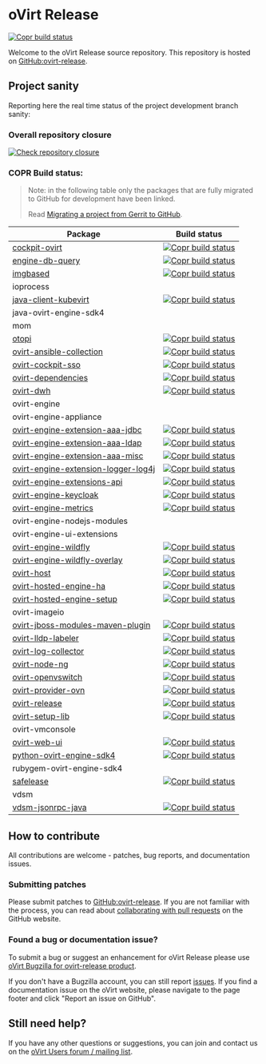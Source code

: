 # oVirt Release
[![Copr build status](https://copr.fedorainfracloud.org/coprs/ovirt/ovirt-master-snapshot/package/ovirt-release/status_image/last_build.png)](https://copr.fedorainfracloud.org/coprs/ovirt/ovirt-master-snapshot/package/ovirt-release/)

Welcome to the oVirt Release source repository. This repository is hosted on [GitHub:ovirt-release](https://github.com/oVirt/ovirt-release).

## Project sanity

Reporting here the real time status of the project development branch sanity:

### Overall repository closure

[![Check repository closure](https://github.com/oVirt/ovirt-release/actions/workflows/repoclosure.yml/badge.svg)](https://github.com/oVirt/ovirt-release/actions/workflows/repoclosure.yml)

### COPR Build status:

> Note: in the following table only the packages that are fully migrated to GitHub for development have been linked.
>
> Read [Migrating a project from Gerrit to GitHub](https://ovirt.org/develop/developer-guide/migrating_to_github.html).


| Package | Build status |
|---------|--------------|
| [cockpit-ovirt](https://github.com/oVirt/cockpit-ovirt) | [![Copr build status](https://copr.fedorainfracloud.org/coprs/ovirt/ovirt-master-snapshot/package/cockpit-ovirt/status_image/last_build.png)](https://copr.fedorainfracloud.org/coprs/ovirt/ovirt-master-snapshot/package/cockpit-ovirt/) |
| [engine-db-query](https://github.com/oVirt/engine-db-query) | [![Copr build status](https://copr.fedorainfracloud.org/coprs/ovirt/ovirt-master-snapshot/package/engine-db-query/status_image/last_build.png)](https://copr.fedorainfracloud.org/coprs/ovirt/ovirt-master-snapshot/package/engine-db-query/) |
| [imgbased](https://github.com/oVirt/imgbased) | [![Copr build status](https://copr.fedorainfracloud.org/coprs/ovirt/ovirt-master-snapshot/package/imgbased/status_image/last_build.png)](https://copr.fedorainfracloud.org/coprs/ovirt/ovirt-master-snapshot/package/imgbased/) |
| ioprocess |  |
| [java-client-kubevirt](https://github.com/oVirt/java-client-kubevirt) | [![Copr build status](https://copr.fedorainfracloud.org/coprs/ovirt/ovirt-master-snapshot/package/java-client-kubevirt/status_image/last_build.png)](https://copr.fedorainfracloud.org/coprs/ovirt/ovirt-master-snapshot/package/java-client-kubevirt/) |
| java-ovirt-engine-sdk4 |  |
| mom |  |
| [otopi](https://github.com/oVirt/otopi) | [![Copr build status](https://copr.fedorainfracloud.org/coprs/ovirt/ovirt-master-snapshot/package/otopi/status_image/last_build.png)](https://copr.fedorainfracloud.org/coprs/ovirt/ovirt-master-snapshot/package/otopi/) |
| [ovirt-ansible-collection](https://github.com/oVirt/ovirt-ansible-collection) | [![Copr build status](https://copr.fedorainfracloud.org/coprs/ovirt/ovirt-master-snapshot/package/ovirt-ansible-collection/status_image/last_build.png)](https://copr.fedorainfracloud.org/coprs/ovirt/ovirt-master-snapshot/package/ovirt-ansible-collection/) |
| [ovirt-cockpit-sso](https://github.com/oVirt/ovirt-cockpit-sso) | [![Copr build status](https://copr.fedorainfracloud.org/coprs/ovirt/ovirt-master-snapshot/package/ovirt-cockpit-sso/status_image/last_build.png)](https://copr.fedorainfracloud.org/coprs/ovirt/ovirt-master-snapshot/package/ovirt-cockpit-sso/) |
| [ovirt-dependencies](https://github.com/oVirt/ovirt-dependencies) | [![Copr build status](https://copr.fedorainfracloud.org/coprs/ovirt/ovirt-master-snapshot/package/ovirt-dependencies/status_image/last_build.png)](https://copr.fedorainfracloud.org/coprs/ovirt/ovirt-master-snapshot/package/ovirt-dependencies/)  |
| [ovirt-dwh](https://github.com/ovirt/ovirt-dwh) | [![Copr build status](https://copr.fedorainfracloud.org/coprs/ovirt/ovirt-master-snapshot/package/ovirt-engine-dwh/status_image/last_build.png)](https://copr.fedorainfracloud.org/coprs/ovirt/ovirt-master-snapshot/package/ovirt-engine-dwh/)  |
| ovirt-engine |  |
| ovirt-engine-appliance |  |
| [ovirt-engine-extension-aaa-jdbc](https://github.com/oVirt/ovirt-engine-extension-aaa-jdbc) | [![Copr build status](https://copr.fedorainfracloud.org/coprs/ovirt/ovirt-master-snapshot/package/ovirt-engine-extension-aaa-jdbc/status_image/last_build.png)](https://copr.fedorainfracloud.org/coprs/ovirt/ovirt-master-snapshot/package/ovirt-engine-extension-aaa-jdbc/)  |
| [ovirt-engine-extension-aaa-ldap](https://github.com/oVirt/ovirt-engine-extension-aaa-ldap) | [![Copr build status](https://copr.fedorainfracloud.org/coprs/ovirt/ovirt-master-snapshot/package/ovirt-engine-extension-aaa-ldap/status_image/last_build.png)](https://copr.fedorainfracloud.org/coprs/ovirt/ovirt-master-snapshot/package/ovirt-engine-extension-aaa-ldap/)  |
| [ovirt-engine-extension-aaa-misc](https://github.com/oVirt/ovirt-engine-extension-aaa-misc) | [![Copr build status](https://copr.fedorainfracloud.org/coprs/ovirt/ovirt-master-snapshot/package/ovirt-engine-extension-aaa-misc/status_image/last_build.png)](https://copr.fedorainfracloud.org/coprs/ovirt/ovirt-master-snapshot/package/ovirt-engine-extension-aaa-misc/)  |
| [ovirt-engine-extension-logger-log4j](https://github.com/oVirt/ovirt-engine-extension-logger-log4j) | [![Copr build status](https://copr.fedorainfracloud.org/coprs/ovirt/ovirt-master-snapshot/package/ovirt-engine-extension-logger-log4j/status_image/last_build.png)](https://copr.fedorainfracloud.org/coprs/ovirt/ovirt-master-snapshot/package/ovirt-engine-extension-logger-log4j/)  |
| [ovirt-engine-extensions-api](https://github.com/oVirt/ovirt-engine-extensions-api) | [![Copr build status](https://copr.fedorainfracloud.org/coprs/ovirt/ovirt-master-snapshot/package/ovirt-engine-extensions-api/status_image/last_build.png)](https://copr.fedorainfracloud.org/coprs/ovirt/ovirt-master-snapshot/package/ovirt-engine-extensions-api/) |
| [ovirt-engine-keycloak](https://github.com/oVirt/ovirt-engine-keycloak) | [![Copr build status](https://copr.fedorainfracloud.org/coprs/ovirt/ovirt-master-snapshot/package/ovirt-engine-keycloak/status_image/last_build.png)](https://copr.fedorainfracloud.org/coprs/ovirt/ovirt-master-snapshot/package/ovirt-engine-keycloak/) |
| [ovirt-engine-metrics](https://github.com/oVirt/ovirt-engine-metrics/) | [![Copr build status](https://copr.fedorainfracloud.org/coprs/ovirt/ovirt-master-snapshot/package/ovirt-engine-metrics/status_image/last_build.png)](https://copr.fedorainfracloud.org/coprs/ovirt/ovirt-master-snapshot/package/ovirt-engine-metrics/)  |
| ovirt-engine-nodejs-modules |  |
| ovirt-engine-ui-extensions |  |
| [ovirt-engine-wildfly](https://github.com/oVirt/ovirt-engine-wildfly) | [![Copr build status](https://copr.fedorainfracloud.org/coprs/ovirt/ovirt-master-snapshot/package/ovirt-engine-wildfly/status_image/last_build.png)](https://copr.fedorainfracloud.org/coprs/ovirt/ovirt-master-snapshot/package/ovirt-engine-wildfly/) |
| [ovirt-engine-wildfly-overlay](https://github.com/oVirt/ovirt-engine-wildfly) | [![Copr build status](https://copr.fedorainfracloud.org/coprs/ovirt/ovirt-master-snapshot/package/ovirt-engine-wildfly-overlay/status_image/last_build.png)](https://copr.fedorainfracloud.org/coprs/ovirt/ovirt-master-snapshot/package/ovirt-engine-wildfly-overlay/) |
| [ovirt-host](https://github.com/oVirt/ovirt-host) | [![Copr build status](https://copr.fedorainfracloud.org/coprs/ovirt/ovirt-master-snapshot/package/ovirt-host/status_image/last_build.png)](https://copr.fedorainfracloud.org/coprs/ovirt/ovirt-master-snapshot/package/ovirt-host/) |
| [ovirt-hosted-engine-ha](https://github.com/oVirt/ovirt-hosted-engine-ha) | [![Copr build status](https://copr.fedorainfracloud.org/coprs/ovirt/ovirt-master-snapshot/package/ovirt-hosted-engine-ha/status_image/last_build.png)](https://copr.fedorainfracloud.org/coprs/ovirt/ovirt-master-snapshot/package/ovirt-hosted-engine-ha/) |
| [ovirt-hosted-engine-setup](https://github.com/oVirt/ovirt-hosted-engine-setup) | [![Copr build status](https://copr.fedorainfracloud.org/coprs/ovirt/ovirt-master-snapshot/package/ovirt-hosted-engine-setup/status_image/last_build.png)](https://copr.fedorainfracloud.org/coprs/ovirt/ovirt-master-snapshot/package/ovirt-hosted-engine-setup/) |
| ovirt-imageio |  |
| [ovirt-jboss-modules-maven-plugin](https://github.com/oVirt/ovirt-jboss-modules-maven-plugin) | [![Copr build status](https://copr.fedorainfracloud.org/coprs/ovirt/ovirt-master-snapshot/package/ovirt-jboss-modules-maven-plugin/status_image/last_build.png)](https://copr.fedorainfracloud.org/coprs/ovirt/ovirt-master-snapshot/package/ovirt-jboss-modules-maven-plugin/)  |
| [ovirt-lldp-labeler](https://github.com/oVirt/ovirt-lldp-labeler) | [![Copr build status](https://copr.fedorainfracloud.org/coprs/ovirt/ovirt-master-snapshot/package/ovirt-lldp-labeler/status_image/last_build.png)](https://copr.fedorainfracloud.org/coprs/ovirt/ovirt-master-snapshot/package/ovirt-lldp-labeler/) |
| [ovirt-log-collector](https://github.com/oVirt/ovirt-log-collector) | [![Copr build status](https://copr.fedorainfracloud.org/coprs/ovirt/ovirt-master-snapshot/package/ovirt-log-collector/status_image/last_build.png)](https://copr.fedorainfracloud.org/coprs/ovirt/ovirt-master-snapshot/package/ovirt-log-collector/) |
| [ovirt-node-ng](https://github.com/oVirt/ovirt-node-ng) | [![Copr build status](https://copr.fedorainfracloud.org/coprs/ovirt/ovirt-master-snapshot/package/ovirt-node-ng/status_image/last_build.png)](https://copr.fedorainfracloud.org/coprs/ovirt/ovirt-master-snapshot/package/ovirt-node-ng/) |
| [ovirt-openvswitch](https://github.com/oVirt/ovirt-openvswitch) | [![Copr build status](https://copr.fedorainfracloud.org/coprs/ovirt/ovirt-master-snapshot/package/ovirt-openvswitch/status_image/last_build.png)](https://copr.fedorainfracloud.org/coprs/ovirt/ovirt-master-snapshot/package/ovirt-openvswitch/) |
| [ovirt-provider-ovn](https://github.com/oVirt/ovirt-provider-ovn) | [![Copr build status](https://copr.fedorainfracloud.org/coprs/ovirt/ovirt-master-snapshot/package/ovirt-provider-ovn/status_image/last_build.png)](https://copr.fedorainfracloud.org/coprs/ovirt/ovirt-master-snapshot/package/ovirt-provider-ovn/) |
| [ovirt-release](https://github.com/oVirt/ovirt-release) | [![Copr build status](https://copr.fedorainfracloud.org/coprs/ovirt/ovirt-master-snapshot/package/ovirt-release/status_image/last_build.png)](https://copr.fedorainfracloud.org/coprs/ovirt/ovirt-master-snapshot/package/ovirt-release/) |
| [ovirt-setup-lib](https://github.com/oVirt/ovirt-setup-lib) | [![Copr build status](https://copr.fedorainfracloud.org/coprs/ovirt/ovirt-master-snapshot/package/ovirt-setup-lib/status_image/last_build.png)](https://copr.fedorainfracloud.org/coprs/ovirt/ovirt-master-snapshot/package/ovirt-setup-lib/) |
| ovirt-vmconsole |  |
| [ovirt-web-ui](https://github.com/oVirt/ovirt-web-ui) | [![Copr build status](https://copr.fedorainfracloud.org/coprs/ovirt/ovirt-master-snapshot/package/ovirt-web-ui/status_image/last_build.png)](https://copr.fedorainfracloud.org/coprs/ovirt/ovirt-master-snapshot/package/ovirt-web-ui/) |
| [python-ovirt-engine-sdk4](https://github.com/oVirt/python-ovirt-engine-sdk4) | [![Copr build status](https://copr.fedorainfracloud.org/coprs/ovirt/ovirt-master-snapshot/package/python-ovirt-engine-sdk4/status_image/last_build.png)](https://copr.fedorainfracloud.org/coprs/ovirt/ovirt-master-snapshot/package/python-ovirt-engine-sdk4/) |
| rubygem-ovirt-engine-sdk4 |  |
| [safelease](https://github.com/oVirt/safelease) | [![Copr build status](https://copr.fedorainfracloud.org/coprs/ovirt/ovirt-master-snapshot/package/safelease/status_image/last_build.png)](https://copr.fedorainfracloud.org/coprs/ovirt/ovirt-master-snapshot/package/safelease/) |
| vdsm |  |
| [vdsm-jsonrpc-java](https://github.com/oVirt/vdsm-jsonrpc-java) | [![Copr build status](https://copr.fedorainfracloud.org/coprs/ovirt/ovirt-master-snapshot/package/vdsm-jsonrpc-java/status_image/last_build.png)](https://copr.fedorainfracloud.org/coprs/ovirt/ovirt-master-snapshot/package/vdsm-jsonrpc-java/) |


## How to contribute

All contributions are welcome - patches, bug reports, and documentation issues.

### Submitting patches

Please submit patches to [GitHub:ovirt-release](https://github.com/oVirt/ovirt-release). If you are not familiar with the process, you can read about [collaborating with pull requests](https://docs.github.com/en/pull-requests/collaborating-with-pull-requests/proposing-changes-to-your-work-with-pull-requests) on the GitHub website.

### Found a bug or documentation issue?

To submit a bug or suggest an enhancement for oVirt Release please use [oVirt Bugzilla for ovirt-release product](https://bugzilla.redhat.com/enter_bug.cgi?product=ovirt-release).

If you don't have a Bugzilla account, you can still report [issues](https://github.com/oVirt/ovirt-release/issues). If you find a documentation issue on the oVirt website, please navigate to the page footer and click "Report an issue on GitHub".

## Still need help?

If you have any other questions or suggestions, you can join and contact us on the [oVirt Users forum / mailing list](https://lists.ovirt.org/admin/lists/users.ovirt.org/).
